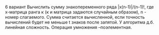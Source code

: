 6 вариант
Вычислить сумму знакопеременного ряда |х(n-1)|/(n-1)!, где х-матрица ранга к (к и матрица задаются случайным образом),
 n - номер слагаемого. Сумма считается вычисленной, если точность вычислений будет не меньше t знаков после запятой.
 У алгоритма д.б. линейная сложность. Операция умножения –поэлементная.
